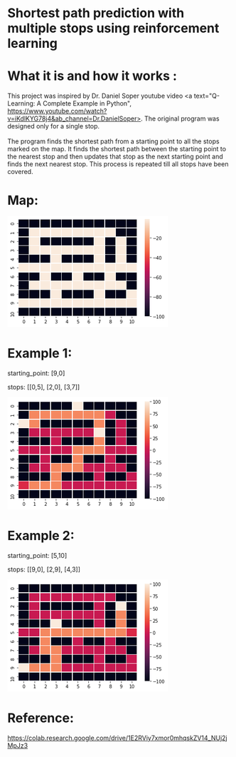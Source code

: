 # Shortest path prediction with multiple stops using reinforcement learning

# What it is and how it works : 
This project was inspired by Dr. Daniel Soper youtube video <a text="Q-Learning: A Complete Example in Python", https://www.youtube.com/watch?v=iKdlKYG78j4&ab_channel=Dr.DanielSoper>. The original program was designed only for a single stop.  
<br>
The program finds the shortest path from a starting point to all the stops marked on the map. It finds the shortest path between the starting point to the nearest stop and then updates that stop as the next starting point and finds the next nearest stop. This process is repeated till all stops have been covered. 

# Map:
<img src="map.png">

# Example 1:

starting_point: 
[9,0]

stops:
[[0,5], [2,0], [3,7]]

<img src="output_1.png">

# Example 2:  

starting_point:
[5,10]

stops:
[[9,0], [2,9], [4,3]]

<img src="output_2.png">

# Reference: 
https://colab.research.google.com/drive/1E2RViy7xmor0mhqskZV14_NUj2jMpJz3
